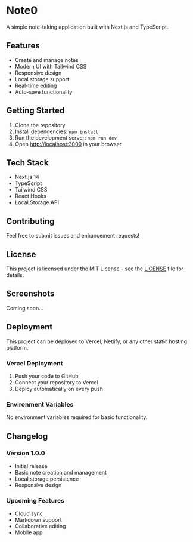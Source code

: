 # Note0

A simple note-taking application built with Next.js and TypeScript.

## Features

- Create and manage notes
- Modern UI with Tailwind CSS
- Responsive design
- Local storage support
- Real-time editing
- Auto-save functionality

## Getting Started

1. Clone the repository
2. Install dependencies: `npm install`
3. Run the development server: `npm run dev`
4. Open [http://localhost:3000](http://localhost:3000) in your browser

## Tech Stack

- Next.js 14
- TypeScript
- Tailwind CSS
- React Hooks
- Local Storage API

## Contributing

Feel free to submit issues and enhancement requests!

## License

This project is licensed under the MIT License - see the [LICENSE](LICENSE) file for details.

## Screenshots

Coming soon...

## Deployment

This project can be deployed to Vercel, Netlify, or any other static hosting platform.

### Vercel Deployment

1. Push your code to GitHub
2. Connect your repository to Vercel
3. Deploy automatically on every push

### Environment Variables

No environment variables required for basic functionality.

## Changelog

### Version 1.0.0
- Initial release
- Basic note creation and management
- Local storage persistence
- Responsive design

### Upcoming Features
- Cloud sync
- Markdown support
- Collaborative editing
- Mobile app 